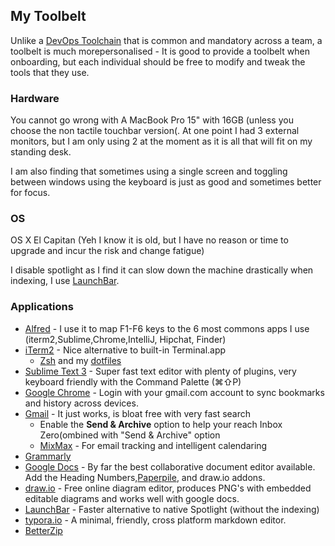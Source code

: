 ## My Toolbelt

Unlike a [DevOps Toolchain](devops-toolchain) that is common and mandatory across a team, a toolbelt is much morepersonalised - It is good to provide a toolbelt when onboarding, but each individual should be free to modify and tweak the tools that they use.

### Hardware

You cannot go wrong with A MacBook Pro 15" with 16GB (unless you choose the non tactile touchbar version(. At one point I had 3 external monitors, but I am only using 2 at the moment as it is all that will fit on my standing desk.  

I am also finding that sometimes using a single screen and toggling between windows using the keyboard is just as good and sometimes better for focus.

### OS

OS X El Capitan (Yeh I know it is old, but I have no reason or time to upgrade and incur the risk and change fatigue)

I disable spotlight as I find it can slow down the machine drastically when indexing, I use [LaunchBar](https://www.obdev.at/products/launchbar/index.html).


### Applications

* [Alfred](https://www.alfredapp.com/) - I use it to map F1-F6 keys to the 6 most commons apps I use (iterm2,Sublime,Chrome,IntelliJ, Hipchat, Finder)
* [iTerm2](www.iterm2.com) - Nice alternative to built-in Terminal.app
    * [Zsh](Zsh) and my [dotfiles](https://github.com/Moshe-Immerman/dotfiles)
* [Sublime Text 3](https://www.sublimetext.com) - Super fast text editor with plenty of plugins, very keyboard friendly with the Command Palette (⌘⇧P)
* [Google Chrome](https://www.google.com/chrome/) - Login with your gmail.com account to sync bookmarks and history across devices.
* [Gmail](gmail.com) - It just works, is bloat free with very fast search
    * Enable the **Send & Archive** option to help your reach Inbox Zero(ombined with "Send & Archive" option 
    * [MixMax](https://mixmax.com/) - For email tracking and intelligent calendaring
* [Grammarly](https://www.grammarly.com/)
* [Google Docs](https://docs.google.com/) - By far the best collaborative document editor available. Add the Heading Numbers,[Paperpile](https://paperpile.com), and draw.io addons.
* [draw.io](https://www.draw.io/) - Free online diagram editor, produces PNG's with embedded editable diagrams and works well with google docs.
* [LaunchBar](https://www.obdev.at/products/launchbar/index.html) - Faster alternative to native Spotlight (without the indexing)
* [typora.io](https://www.typora.io/) - A minimal, friendly, cross platform markdown editor.
* [BetterZip](https://macitbetter.com/)